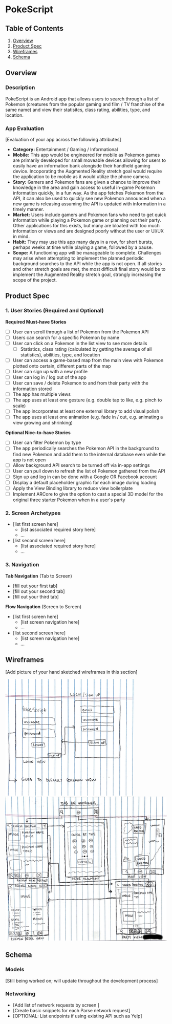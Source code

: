 # PokeScript

## Table of Contents
1. [Overview](#Overview)
1. [Product Spec](#Product-Spec)
1. [Wireframes](#Wireframes)
2. [Schema](#Schema)

## Overview
### Description
PokeScript is an Android app that allows users to search through a list of Pokemon (creatures from the popular gaming and film / TV franchise of the same name) and view their statisitcs, class rating, abilities, type, and location.

### App Evaluation
[Evaluation of your app across the following attributes]
- **Category:** Entertainment / Gaming / Informational
- **Mobile:** This app would be engineered for mobile as Pokemon games are primarily developed for small moveable devices allowing for users to easily have an information bank alongisde their handheld gaming device. Incoporating the Augmented Reality stretch goal would require the application to be mobile as it would utilize the phone camera.
- **Story:** Gamers and Pokemon fans are given a chance to improve their knowledge in the area and gain access to useful in-game Pokemon information quickly, in a fun way. As the app fetches Pokemon from the API, it can also be used to quickly see new Pokemon announced when a new game is releasing assuming the API is updated with information in a timely manner.
- **Market:** Users include gamers and Pokemon fans who need to get quick information while playing a Pokemon game or planning out their party. Other applications for this exists, but many are bloated with too much information or views and are designed poorly without the user or UI/UX in mind.
- **Habit:** They may use this app many days in a row, for short bursts, perhaps weeks at time while playing a game, followed by a pause.
- **Scope:** A functioning app will be manageable to complete. Challenges may arise when attempting to implement the planned periodic background searches to the API while the app is not open. If all stories and other stretch goals are met, the most difficult final story would be to implement the Augmented Reality stretch goal, strongly increasing the scope of the project.

## Product Spec

### 1. User Stories (Required and Optional)

**Required Must-have Stories**

* [ ] User can scroll through a list of Pokemon from the Pokemon API
* [ ] Users can search for a specific Pokemon by name
* [ ] User can click on a Pokemon in the list view to see more details
  * [ ] Statistics, class rating (calculated by getting the average of all statistics), abilities, type, and location
* [ ] User can access a game-based map from the main view with Pokemon plotted onto certain, different parts of the map 
* [ ] User can sign up with a new profile
* [ ] User can log in / log out of the app
* [ ] User can save / delete Pokemon to and from their party with the information stored
* [ ] The app has multiple views
* [ ] The app uses at least one gesture (e.g. double tap to like, e.g. pinch to scale) 
* [ ] The app incorporates at least one external library to add visual polish
* [ ] The app uses at least one animation (e.g. fade in / out, e.g. animating a view growing and shrinking)

**Optional Nice-to-have Stories**

* [ ] User can filter Pokemon by type
* [ ] The app periodically searches the Pokemon API in the background to find new Pokemon and add them to the internal database even while the app is not open
* [ ] Allow background API search to be turned off via in-app settings
* [ ] User can pull down to refresh the list of Pokemon gathered from the API
* [ ] Sign up and log in can be done with a Google OR Facebook account
* [ ] Display a default placeholder graphic for each image during loading
* [ ] Apply the View Binding library to reduce view boilerplate
* [ ] Implement ARCore to give the option to cast a special 3D model for the original three starter Pokemon when in a user's party

### 2. Screen Archetypes

* [list first screen here]
   * [list associated required story here]
   * ...
* [list second screen here]
   * [list associated required story here]
   * ...

### 3. Navigation

**Tab Navigation** (Tab to Screen)

* [fill out your first tab]
* [fill out your second tab]
* [fill out your third tab]

**Flow Navigation** (Screen to Screen)

* [list first screen here]
   * [list screen navigation here]
   * ...
* [list second screen here]
   * [list screen navigation here]
   * ...

## Wireframes
[Add picture of your hand sketched wireframes in this section]

<img src=/loginWireframe.jpeg width=400 />
<img src=/wireframe.jpg width=600 />

## Schema 
### Models
[Still being worked on; will update throughout the development process]
   
### Networking
- [Add list of network requests by screen ]
- [Create basic snippets for each Parse network request]
- [OPTIONAL: List endpoints if using existing API such as Yelp]
